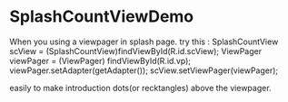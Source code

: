 # SplashCountViewDemo
When you using a viewpager in splash page.
try this :
SplashCountView scView = (SplashCountView)findViewById(R.id.scView);
ViewPager  viewPager = (ViewPager) findViewById(R.id.vp);
           viewPager.setAdapter(getAdapter());
           scView.setViewPager(viewPager);

easily to make introduction dots(or recktangles) above the viewpager.
